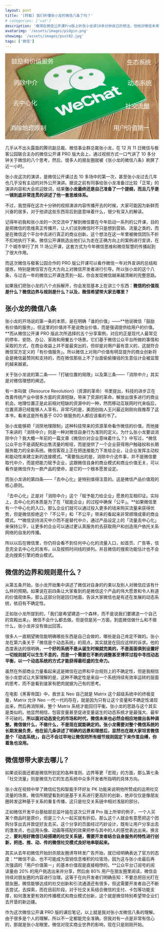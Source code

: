 ```yaml
---
layout: post
title: '[转载] 我们听懂张小龙的微信八条了吗？'
# categories: ['cat']
description: '难得在微信公开课Pro版上听张小龙讲10多分钟自己的想法，但他对微信未来走向的表达，还是需要仔细琢磨下的。'
avatarimg: '/assets/images/pidgin.png'
showimg: '/assets/images/post02.jpg'
tags: ['微信']
---
```


![张小龙的微信八条](/assets/images/post02.jpg)

几乎从不出头露面的腾讯副总裁、微信事业群总裁张小龙，在 12 月 11 日微信与极客公园联合主办的微信公开课 PRO 版大会上，通过视频方式一口气讲了 10 多分钟关于微信的八个思考，然后，很多人的朋友圈就被《张小龙的微信八条》刷屏了近一小时。

张小龙这次的演讲，是微信公开课过去 10 多场中的第一次，甚至张小龙过去几年也几乎没有主动的对外公开演讲。据说之前有同事给张小龙准备过比较「正常」的演讲内容和大会欢迎致词，结果**张小龙最终还是自己准备了一个提纲，而且几乎是一镜到底非常连贯的讲述了他一套思维体系。**

不过，我觉得在这次十分钟的视频演讲内容传播开去的时候，大家可能因为新鲜而兴奋的居多，对于他讲这些东西背后到底意味着什么，很少有深入的解读。

记得年初我和张小龙的一次交流中了解到微信要在今年启动一系列的公开课，目的是把微信的思维真正传播开，让人们谈到微信时不只是想到营销、流量之类的，而是在微信这个平台中去进行真正的商业创新。这个想法在这一年里被微信团队不折不扣地执行下来。微信公开课挑选出他们认为走在正确方向上的案例进行宣讲，在 7 个城市举行了共 11 场公开课，这套方式为今年微信思维和微信智慧的传播起到了很大作用。

而这次微信与极客公园合作的 PRO 版公开课可以看作微信一年对外宣讲的总结和提炼，特别是微信官方在大方向上对微信开发者进行引导。所以张小龙的这个八条，与过去一年的微信公开课连贯到一起，你会发现微信越来越清晰的完整思路。

如果我们把张小龙的八个点拆解开，你会发现基本上在讲三个东西：**微信的价值观是什么？微信边界与规则是什么？以及，微信希望带大家去哪里？**

## 张小龙的微信八条

张小龙的开场说的第一条的本质，是在明确「谁的价值」——**他说微信「鼓励有价值的服务」，但这里的价值并不是说商业价值，而是强调提供给用户的价值。**而从微信公开课 PRO 版此次所选择的五个分享案例，对应的正是现代人最常见的停车、安防、办公、家政和用餐五个场景。它们基于微信公众平台所做的事情和采取的方式，在商业收益上并不是最突出的，但却是对用户最有意义的，这就符合微信官方定义的「有价值服务」。所以微信上对用户价值有明显提升的商业创新将会是微信最赞同和支持的，而在微信那些上不了台面偷偷赚钱的生意估计会被监管的越来越紧。

关于张小龙说的第二条——「打破位置的局限」以及第三条——「消除中介」其实是对微信理想的阐述。

有一本叫做《Resource Revolution》（资源的革命）书里提出，科技的进步正在改善传统产业中很多方面的资源短缺，带来了资源的革命，解放出很多进行的商业机会。地理位置正是此前相对短缺的资源中的一种，然而移动互联网时代来临后，位置资源已经能够人人享有。非常巧的是，美团创始人王兴最近刚刚向我推荐了这本书，看来这是所有基于 O2O 做服务的人都应该看的书了。

张小龙能够把「消除地理限制」这种科技带来的资源革命看作微信的价值，而他接下来讲的「消除中介」则是一种对微信自身行为准则的定义。为什么张小龙要谈消除中介？我大概一年前的一篇文章《微信价对企业意味着什么？》中写过，*微信公众平台不是调配和出售流量的枢纽，而是提供了一个企业获得用户触碰权和长期服务能力的全新系统。微信客观上正在把连接能力下发给企业，让企业发挥主动权和能动性来建立新的连接模式。*需要指出的是，消除中介这件事，并不是微信要取代中介，而是把能力赋予企业，这跟微信自身的商业模式和商业价值无关，可以看作是微信作为一款产品的使命，是它的一个根本愿景设定。

而张小龙讲的第四条——「去中心化」是特别值得注意的。这是微信产品价值观的核心原则。

「去中心化」正是对「消除中介」这个「赋予能力给企业」愿景的互相印证。实际上，去中心化的本质是为了在「赋能企业」的过程中确保「公平」。**如果微信里有一个中心化的入口，那么企业们就可以通过投入更多的钱来购买流量来获得优势，但是微信拒绝这个「不公平」和「不公平」带来的看起来非常顺理成章的商业模式。**微信坚持消灭中介而不是替代中介，通过产品设定上的「流量去中心化」来保持公平，让更多的企业可以通过更认真服务的去获取用户和创造用户依托关系网络的自发的传播。

所以以后在微信里，你仍将会看不到任何中心化的流量入口，如首页、广告等，信息完全去中心化的发布，以及按照时间线的排列。并且微信的搜索功能估计也不会走向搜索引擎的商业模式。

## 微信的边界和规则是什么？

从第五条开始，张小龙开始集中讲述了微信对自身的约束以及别人对微信应该有什么样的预期。如果说在前四条让大家看到的是微信这个产品的伟大愿景和令人称道的价值观体系，那么这部分则是回归地面，告诉大家微信也是有还在发展的动态系统，依旧有不确定性。

正如张小龙所提到的，「我们是希望建造一个森林，而不是说我们要建造一个自己的宫殿出来」，微信不会什么都去做。但是但是另一方面，到底微信做什么和不做什么，张小龙并没有做出回答。

很多人一直期望微信能明确哪些东西是自己会做的，哪些是自己肯定不做的。张小龙在第六条关于「微信是个动态系统」的观点，其实就是在回应这样的诉求。他的态度表达的很明确，**一个好的系统不是从诞生时候就完美的，不是面面俱到设置好一切规则就可以生生不息的，而是一个需要在不断的调整甚至博弈过程中寻找动态平衡，以一个动态系统的方式才能获得最旺盛的生命力。**

虽然在外部商业力量看起来这是微信在边界和平台规则上的不确定性，但是我相信张小龙尝试让大家理解的是，这种不确定性是来自一个系统持续有效率运转的层面的思考，而不是看到谁家有肥肉就据为己有的思考。

在电影《黑客帝国》中，救世主 Neo 自己就是 Matrix 这个超级系统中的终极变量，Matrix 允许 Neo 一代一代的存在，就是因为只有让这个变量和不确定性涌现出来，然后再消除掉，整个 Matrix 系统才能回归平衡。张小龙的思路与这个其实是类似的。他显然相信，包容变量甚至促进变量诞生的动态系统才是最强大、最牢不可破的。**所以面对动态变化的市场和时代，微信未来也必然会相应地做出各种调整。微信做什么，不做什么，不是现在就能确定的。张小龙需要对整个微信系统的长期发展负责，他在前几条讲述了明确的远景和理想后，显然也在跟大家坦言微信是个「动态系统」，自己不会过早地让微信把所有细节规则固定下来作茧自缚，你着急也没用。**

## 微信想带大家去哪儿？

如果说前面还都是微信所划定的各种准则、边界等更「宏观」的方面，那么第七条「社交流量」则是微信为它的生态系统中众多开发者所指明的具体方向。

张小龙在视频中举了微信红包和智能手环好友 PK 功能来说明他所赞成的运用社交流量的场景。微信所期望看到的是基于关系进行更高阶的创新，绝非仅仅是像朋友圈转发这种基于关系的重复传播，这只是社交关系链中相对浅层的部分。

正如微信开发平台基础部总监叶娃在这次公开课 Pro 版上所举的例子，一个人买某个商品时是原价，但是三个人一起买就有折扣，那么这个人就会有意愿把这个团购分享出去并敦促好友去买。这个分享的页面经过巧妙设计，既有让用户分享出去的激发点，也运用头像、动画等搭配的效果把参与其中的人的感觉表达出来。换言之，**要利用好微信已经搭建的社交关系链，需要开发者结合自身服务的特性进行创新，把连、推、动、传的微信社交模式良好地串联起来。**

其实从去年初微信开始封杀朋友圈诱导转发广告开始，就已经明确表达了官方的态度：**微信不会、也不可能成为营销信息堆积的垃圾场，因为这与张小龙最后再次强调的「用户价值第一」的基本价值观是直接相悖的。**公众平台订阅号的阅读量由 20% 的用户挑选出来并分享，然后由 80% 用户在朋友圈里阅读，微信会持续对朋友圈的内容进行治理。这等于在向开发者们明确告知：不要总把目光盯在朋友圈，微信能够达成的社交创新和引流通道还有很多，但这需要开发者自己不断去尝试，去探索，而在目前阶段，对于社交关系结合微信的支付、卡包等功能支撑，如何激发更有效的传播模式和商业模式创新，这个就是微信特别希望带企业们去开垦的新边疆。

作为这次微信公开课 PRO 版的课后笔记，以上就是我对张小龙微信八条的理解。由于很多是个人的理解，所以不一定都能完全准确。但我对有一点是非常有信心的，那就是张小龙眼里，微信对现实商业世界的影响，现在只是刚刚开始。

